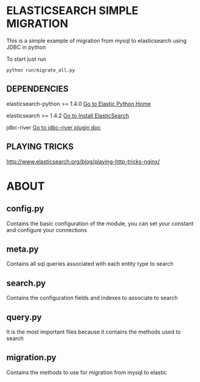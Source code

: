 ELASTICSEARCH SIMPLE MIGRATION
===============================
This is a simple example of migration from mysql to elasticsearch using JDBC in python

To start just run
 ```
python run/migrate_all.py
```

DEPENDENCIES
------------

elasticsearch-python >= 1.4.0
[Go to Elastic Python Home](http://www.elasticsearch.org/guide/en/elasticsearch/client/python-api/current/)


elasticsearch >= 1.4.2
[Go to Install ElasticSearch](http://www.elasticsearch.org/guide/en/elasticsearch/guide/current/_installing_elasticsearch.html)


jdbc-river
[Go to jdbc-river plugin doc](https://github.com/jprante/elasticsearch-river-jdbc)


PLAYING TRICKS
--------------
http://www.elasticsearch.org/blog/playing-http-tricks-nginx/

ABOUT
======

config.py
---------
Contains the basic configuration of the module, you can set your constant and configure your connections

meta.py
--------
Contains all sql queries associated with each entity type to search

search.py
--------
Contains the configuration fields and indexes to associate to search

query.py
--------
It is the most important files because it contains the methods used to search

migration.py
-----------
Contains the methods to use for migration from mysql to elastic
